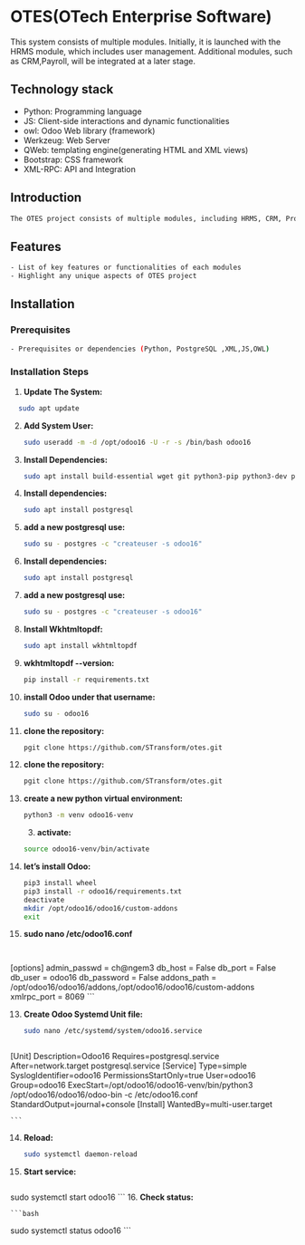 # OTES(OTech Enterprise Software)

This system consists of multiple modules. Initially, it is launched with the HRMS module, which includes user management. Additional modules, such as CRM,Payroll, will be integrated at a later stage.
  
## Technology stack
- Python: Programming language
- JS: Client-side interactions and dynamic functionalities
- owl: Odoo Web library (framework)
- Werkzeug: Web Server
- QWeb: templating engine(generating HTML and XML views)
- Bootstrap: CSS framework
- XML-RPC: API and Integration
   
## Introduction
```bash
The OTES project consists of multiple modules, including HRMS, CRM, Project Management, and Inventory.
 ```
## Features
```bash
- List of key features or functionalities of each modules
- Highlight any unique aspects of OTES project
 ```
## Installation

### Prerequisites
 ```bash
- Prerequisites or dependencies (Python, PostgreSQL ,XML,JS,OWL)
 ```
### Installation Steps

1. **Update The System:**
    
 ```bash
   sudo apt update
  ```
2. **Add System User:**

    ```bash
    sudo useradd -m -d /opt/odoo16 -U -r -s /bin/bash odoo16
    ```

2. **Install Dependencies:**

    ```bash
   sudo apt install build-essential wget git python3-pip python3-dev python3-venv python3-wheel libfreetype6-dev libxml2-dev libzip-dev libsasl2-dev python3-setuptools libjpeg-dev zlib1g-dev libpq-dev libxslt1-dev libldap2-dev libtiff5-dev libopenjp2-7-dev
    ```

3. **Install dependencies:**

    ```bash
    sudo apt install postgresql
    ```
4. **add a new postgresql use:**

    ```bash
   sudo su - postgres -c "createuser -s odoo16"
    ```
3. **Install dependencies:**

    ```bash
    sudo apt install postgresql
    ```
4. **add a new postgresql use:**

    ```bash
   sudo su - postgres -c "createuser -s odoo16"
    ```

5. **Install Wkhtmltopdf:**

    ```bash
    sudo apt install wkhtmltopdf
    ```

6. **wkhtmltopdf --version:**

    ```bash
    pip install -r requirements.txt
    ```
7. **install Odoo under that username:**

    ```bash
    sudo su - odoo16
    ```


8. **clone the repository:**

    ```bash
    pgit clone https://github.com/STransform/otes.git
    ```
9. **clone the repository:**

    ```bash
    pgit clone https://github.com/STransform/otes.git
    ```
10. **create a new python virtual environment:**

    ```bash
    python3 -m venv odoo16-venv
    ```
    3. **activate:**

    ```bash
    source odoo16-venv/bin/activate
    ```
11. **let’s install Odoo:**

    ```bash
    pip3 install wheel
    pip3 install -r odoo16/requirements.txt
    deactivate
    mkdir /opt/odoo16/odoo16/custom-addons
    exit
    ```
12. **sudo nano /etc/odoo16.conf**

    ```bash
   
   [options]
admin_passwd = ch@ngem3
db_host = False
db_port = False
db_user = odoo16
db_password = False
addons_path = /opt/odoo16/odoo16/addons,/opt/odoo16/odoo16/custom-addons
xmlrpc_port = 8069
    ```

13. **Create Odoo Systemd Unit file:**

    ```bash
    sudo nano /etc/systemd/system/odoo16.service
    
    ```
      ```bash
 [Unit]
Description=Odoo16
Requires=postgresql.service
After=network.target postgresql.service
[Service]
Type=simple
SyslogIdentifier=odoo16
PermissionsStartOnly=true
User=odoo16
Group=odoo16
ExecStart=/opt/odoo16/odoo16-venv/bin/python3 /opt/odoo16/odoo16/odoo-bin -c /etc/odoo16.conf
StandardOutput=journal+console
[Install]
WantedBy=multi-user.target
    
    ```
14. **Reload:**

    ```bash
    sudo systemctl daemon-reload
    ```
15. **Start service:**

    ```bash
   sudo systemctl start odoo16
    ```
16. **Check status:**

    ```bash
   sudo systemctl status odoo16
    ```



